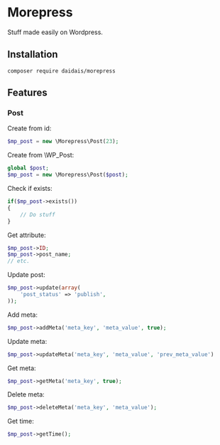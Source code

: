 # Morepress

Stuff made easily on Wordpress.

## Installation

```shell
composer require daidais/morepress
```
## Features

### Post

Create from id:

```php
$mp_post = new \Morepress\Post(23);
```

Create from \WP_Post:

```php
global $post;
$mp_post = new \Morepress\Post($post);
```

Check if exists:

```php
if($mp_post->exists())
{
    // Do stuff
}
```

Get attribute:

```php
$mp_post->ID;
$mp_post->post_name;
// etc.
```

Update post:

```php
$mp_post->update(array(
    'post_status' => 'publish',
));
```

Add meta:

```php
$mp_post->addMeta('meta_key', 'meta_value', true);
```

Update meta:

```php
$mp_post->updateMeta('meta_key', 'meta_value', 'prev_meta_value')
```

Get meta:

```php
$mp_post->getMeta('meta_key', true);
```

Delete meta:

```php
$mp_post->deleteMeta('meta_key', 'meta_value');
```

Get time:

```php
$mp_post->getTime();
```
